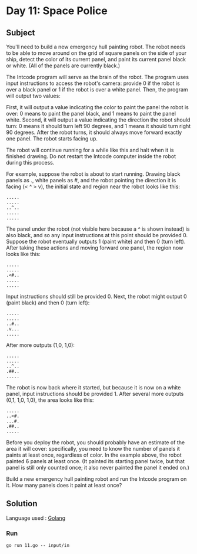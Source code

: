 # Day 11: Space Police

## Subject

You'll need to build a new emergency hull painting robot. The robot needs to
be able to move around on the grid of square panels on the side of your ship,
detect the color of its current panel, and paint its current panel black or
white. (All of the panels are currently black.)

The Intcode program will serve as the brain of the robot. The program uses
input instructions to access the robot's camera: provide 0 if the robot is
over a black panel or 1 if the robot is over a white panel. Then, the program
will output two values:

First, it will output a value indicating the color to paint the panel the
robot is over: 0 means to paint the panel black, and 1 means to paint the
panel white.
Second, it will output a value indicating the direction the robot should
turn: 0 means it should turn left 90 degrees, and 1 means it should turn
right 90 degrees.
After the robot turns, it should always move forward exactly one panel. The
robot starts facing up.

The robot will continue running for a while like this and halt when it is
finished drawing. Do not restart the Intcode computer inside the robot during
this process.

For example, suppose the robot is about to start running. Drawing black
panels as ., white panels as #, and the robot pointing the direction it is
facing (< ^ > v), the initial state and region near the robot looks like
this:

    .....
    .....
    ..^..
    .....
    .....

The panel under the robot (not visible here because a ^ is shown instead) is
also black, and so any input instructions at this point should be provided 0.
Suppose the robot eventually outputs 1 (paint white) and then 0 (turn left).
After taking these actions and moving forward one panel, the region now looks
like this:

    .....
    .....
    .<#..
    .....
    .....

Input instructions should still be provided 0. Next, the robot might output 0
(paint black) and then 0 (turn left):

    .....
    .....
    ..#..
    .v...
    .....

After more outputs (1,0, 1,0):

    .....
    .....
    ..^..
    .##..
    .....

The robot is now back where it started, but because it is now on a white
panel, input instructions should be provided 1. After several more outputs
(0,1, 1,0, 1,0), the area looks like this:

    .....
    ..<#.
    ...#.
    .##..
    .....

Before you deploy the robot, you should probably have an estimate of the area
it will cover: specifically, you need to know the number of panels it paints
at least once, regardless of color. In the example above, the robot painted 6
panels at least once. (It painted its starting panel twice, but that panel is
still only counted once; it also never painted the panel it ended on.)

Build a new emergency hull painting robot and run the Intcode program on it.
How many panels does it paint at least once?

## Solution

Language used : [Golang](https://golang.org/)

### Run

    go run 11.go -- input/in

